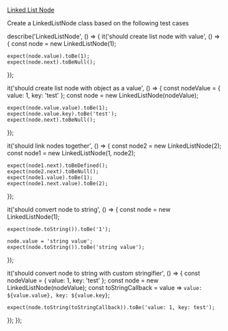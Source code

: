 [Linked List Node](https://www.notion.so/Linked-List-Node-c90a7195978840888f098d7a66a73e5c)

Create a LinkedListNode class based on the following test cases

describe('LinkedListNode', () => {
  it('should create list node with value', () => {
    const node = new LinkedListNode(1);

    expect(node.value).toBe(1);
    expect(node.next).toBeNull();
  });

  it('should create list node with object as a value', () => {
    const nodeValue = { value: 1, key: 'test' };
    const node = new LinkedListNode(nodeValue);

    expect(node.value.value).toBe(1);
    expect(node.value.key).toBe('test');
    expect(node.next).toBeNull();
  });

  it('should link nodes together', () => {
    const node2 = new LinkedListNode(2);
    const node1 = new LinkedListNode(1, node2);

    expect(node1.next).toBeDefined();
    expect(node2.next).toBeNull();
    expect(node1.value).toBe(1);
    expect(node1.next.value).toBe(2);
  });

  it('should convert node to string', () => {
    const node = new LinkedListNode(1);

    expect(node.toString()).toBe('1');

    node.value = 'string value';
    expect(node.toString()).toBe('string value');
  });

  it('should convert node to string with custom stringifier', () => {
    const nodeValue = { value: 1, key: 'test' };
    const node = new LinkedListNode(nodeValue);
    const toStringCallback = value => `value: ${value.value}, key: ${value.key}`;

    expect(node.toString(toStringCallback)).toBe('value: 1, key: test');
  });
});